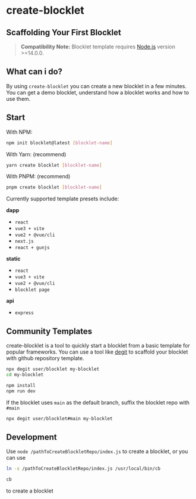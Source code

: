 # create-blocklet

## Scaffolding Your First Blocklet

> **Compatibility Note:**
> Blocklet template requires [Node.js](https://nodejs.org/) version >=14.0.0.

## What can i do?

By using `create-blocklet` you can create a new blocklet in a few minutes. You can get a demo blocklet, understand how a blocklet works and how to use them.

## Start

With NPM:

```bash
npm init blocklet@latest [blocklet-name]
```

With Yarn: (recommend)

```bash
yarn create blocklet [blocklet-name]
```

With PNPM: (recommend)

```bash
pnpm create blocklet [blocklet-name]
```

Currently supported template presets include:

**dapp**

- `react`
- `vue3 + vite`
- `vue2 + @vue/cli`
- `next.js`
- `react + gunjs`

**static**

- `react`
- `vue3 + vite`
- `vue2 + @vue/cli`
- `blocklet page`

**api**
- `express`

## Community Templates

create-blocklet is a tool to quickly start a blocklet from a basic template for popular frameworks. You can use a tool like [degit](https://github.com/Rich-Harris/degit) to scaffold your blocklet with github repository template.

```bash
npx degit user/blocklet my-blocklet
cd my-blocklet

npm install
npm run dev
```

If the blocklet uses `main` as the default branch, suffix the blocklet repo with `#main`

```bash
npx degit user/blocklet#main my-blocklet
```

## Development
Use `node /pathToCreateBlockletRepo/index.js` to create a blocklet, or you can use
``` bash
ln -s /pathToCreateBlockletRepo/index.js /usr/local/bin/cb

cb
```
to create a blocklet
